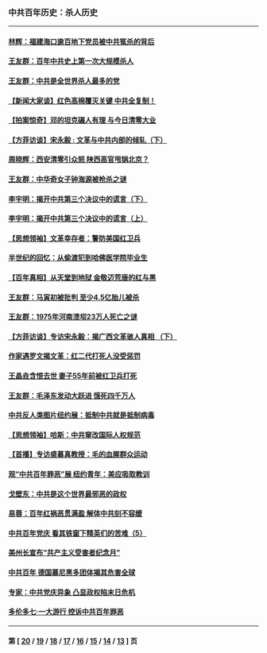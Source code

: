 ### 中共百年历史：杀人历史
---
#### [林辉：福建海口逾百地下党员被中共冤杀的背后](../../pages/nf1176106/n13878946.md?04130430) 
#### [王友群：百年中共史上第一次大规模杀人](../../pages/nf1176106/n13863785.md?04130430) 
#### [王友群：中共是全世界杀人最多的党](../../pages/nf1176106/n13860689.md?04130430) 
#### [【新闻大家谈】红色高棉覆灭关键 中共全复制！](../../pages/nf1176106/n13850222.md?04130430) 
#### [【拍案惊奇】邓的坦克碾人有理 与今日清零大业](../../pages/nf1176106/n13729574.md?04130430) 
#### [【方菲访谈】宋永毅 : 文革与中共内部的倾轧（下）](../../pages/nf1176106/n13486836.md?04130430) 
#### [周晓辉：西安清零引众怒 陕西高官甩锅北京？](../../pages/nf1176106/n13484627.md?04130430) 
#### [王友群：中华奇女子钟海源被枪杀之谜](../../pages/nf1176106/n13430555.md?04130430) 
#### [李宇明：揭开中共第三个决议中的谎言（下）](../../pages/nf1176106/n13389389.md?04130430) 
#### [李宇明：揭开中共第三个决议中的谎言（上）](../../pages/nf1176106/n13388697.md?04130430) 
#### [【思想领袖】文革幸存者：警防美国红卫兵](../../pages/nf1176106/n13339289.md?04130430) 
#### [半世纪的回忆：从偷渡犯到哈佛医学院毕业生](../../pages/nf1176106/n13345328.md?04130430) 
#### [【百年真相】从天堂到地狱 金敬迈荒唐的红与黑](../../pages/nf1176106/n13336995.md?04130430) 
#### [王友群：马寅初被批判 至少4.5亿胎儿被杀](../../pages/nf1176106/n13260313.md?04130430) 
#### [王友群：1975年河南溃坝23万人死亡之谜](../../pages/nf1176106/n13231576.md?04130430) 
#### [【方菲访谈】专访宋永毅：揭广西文革骇人真相 （下）](../../pages/nf1176106/n13209074.md?04130430) 
#### [作家遇罗文揭文革：红二代打死人没受惩罚](../../pages/nf1176106/n13205254.md?04130430) 
#### [王晶垚含恨去世 妻子55年前被红卫兵打死](../../pages/nf1176106/n13203590.md?04130430) 
#### [王友群：毛泽东发动大跃进 饿死四千万人](../../pages/nf1176106/n13177158.md?04130430) 
#### [中共反人类图片纽约展：抵制中共就是抵制病毒](../../pages/nf1176106/n13115371.md?04130430) 
#### [【思想领袖】哈斯：中共窜改国际人权规范](../../pages/nf1176106/n13053647.md?04130430) 
#### [【首播】专访盛慕真教授：毛的血腥群众运动](../../pages/nf1176106/n13091782.md?04130430) 
#### [观“中共百年罪恶”展 纽约青年：美应吸取教训](../../pages/nf1176106/n13085246.md?04130430) 
#### [戈壁东：中共是这个世界最邪恶的政权](../../pages/nf1176106/n13085641.md?04130430) 
#### [易蓉：百年红祸恶贯满盈 解体中共刻不容缓](../../pages/nf1176106/n13084455.md?04130430) 
#### [中共百年党庆 看其铁窗下精英们的苦难（5）](../../pages/nf1176106/n13076766.md?04130430) 
#### [美州长宣布“共产主义受害者纪念月”](../../pages/nf1176106/n13074024.md?04130430) 
#### [中共百年 德国慕尼黑多团体揭其危害全球](../../pages/nf1176106/n13068873.md?04130430) 
#### [专家：中共党庆异象 凸显政权陷末日危机](../../pages/nf1176106/n13067084.md?04130430) 
#### [多伦多七·一大游行 控诉中共百年罪恶](../../pages/nf1176106/n13062043.md?04130430) 

---
#### 第 [ [20](./20.md?04130430) / [19](./19.md?04130430) / [18](./18.md?04130430) / [17](./17.md?04130430) / [16](./16.md?04130430) / [15](./15.md?04130430) / [14](./14.md?04130430) / [13](./13.md?04130430) ] 页
